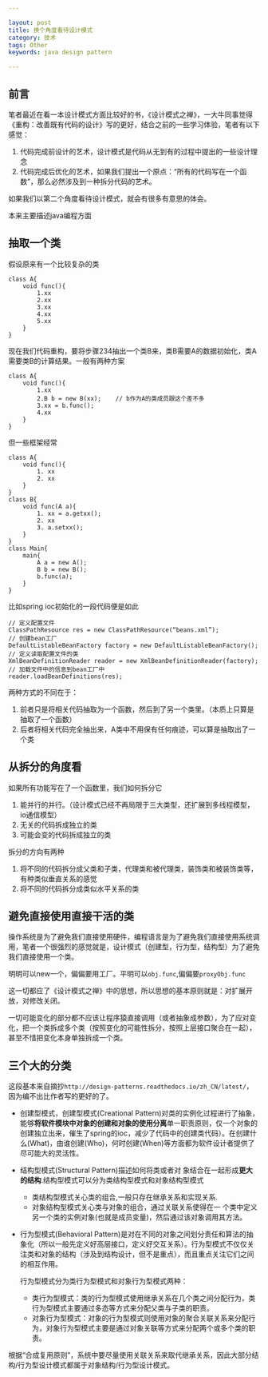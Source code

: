 ```yaml
---

layout: post
title: 换个角度看待设计模式
category: 技术
tags: Other
keywords: java design pattern

---
```


## 前言

笔者最近在看一本设计模式方面比较好的书，《设计模式之禅》，一大牛同事觉得《重构：改善既有代码的设计》写的更好，结合之前的一些学习体验，笔者有以下感觉：

1. 代码完成前设计的艺术，设计模式是代码从无到有的过程中提出的一些设计理念
2. 代码完成后优化的艺术，如果我们提出一个原点：“所有的代码写在一个函数”，那么必然涉及到一种拆分代码的艺术。

如果我们以第二个角度看待设计模式，就会有很多有意思的体会。

本来主要描述java编程方面

## 抽取一个类

假设原来有一个比较复杂的类

    class A{
        void func(){
            1.xx
            2.xx
            3.xx
            4.xx
            5.xx
        }
    }
    
现在我们代码重构，要将步骤234抽出一个类B来，类B需要A的数据初始化，类A需要类B的计算结果。一般有两种方案

    class A{
        void func(){
            1.xx
            2.B b = new B(xx);    // b作为A的类成员跟这个差不多
            3.xx = b.func();
            4.xx
        }
    }
    
但一些框架经常

    class A{
        void func(){
            1. xx
            2. xx
        }
    }
    class B{
        void func(A a){
            1. xx = a.getxx();
            2. xx
            3. a.setxx();
        }
    }
    class Main{
        main{
            A a = new A();
            B b = new B();
            b.func(a);
        }
    }
    
比如spring ioc初始化的一段代码便是如此

    // 定义配置文件    
    ClassPathResource res = new ClassPathResource(“beans.xml”);
    // 创建bean工厂
    DefaultListableBeanFactory factory = new DefaultListableBeanFactory();
    // 定义读取配置文件的类
    XmlBeanDefinitionReader reader = new XmlBeanDefinitionReader(factory);
    // 加载文件中的信息到bean工厂中
    reader.loadBeanDefinitions(res);
    

两种方式的不同在于：

1. 前者只是将相关代码抽取为一个函数，然后到了另一个类里。（本质上只算是抽取了一个函数）
2. 后者将相关代码完全抽出来，A类中不用保有任何痕迹，可以算是抽取出了一个类

## 从拆分的角度看

如果所有功能写在了一个函数里，我们如何拆分它

1. 能并行的并行。（设计模式已经不再局限于三大类型，还扩展到多线程模型，io通信模型）
2. 无关的代码拆成独立的类
3. 可能会变的代码拆成独立的类

拆分的方向有两种

1. 将不同的代码拆分成父类和子类，代理类和被代理类，装饰类和被装饰类等，有种类似垂直关系的感觉
2. 将不同的代码拆分成类似水平关系的类


## 避免直接使用直接干活的类

操作系统是为了避免我们直接使用硬件，编程语言是为了避免我们直接使用系统调用，笔者一个很强烈的感觉就是，设计模式（创建型，行为型，结构型）为了避免我们直接使用一个类。

明明可以new一个，偏偏要用工厂。平明可以`obj.func`,偏偏要`proxyObj.func`

这一切都应了《设计模式之禅》中的思想，所以思想的基本原则就是：对扩展开放，对修改关闭。

一切可能变化的部分都不应该让程序猿直接调用（或者抽象成参数），为了应对变化，把一个类拆成多个类（按照变化的可能性拆分，按照上层接口聚合在一起），甚至不惜把变化本身单独拆成一个类。

## 三个大的分类

这段基本来自摘抄`http://design-patterns.readthedocs.io/zh_CN/latest/`，因为编不出比作者写的更好的了。

- 创建型模式，创建型模式(Creational Pattern)对类的实例化过程进行了抽象，能够**将软件模块中对象的创建和对象的使用分离**单一职责原则，仅一个对象的创建独立出来，催生了spring的ioc，减少了代码中的创建类代码）。在创建什么(What)，由谁创建(Who)，何时创建(When)等方面都为软件设计者提供了尽可能大的灵活性。
- 结构型模式(Structural Pattern)描述如何将类或者对 象结合在一起形成**更大的结构**.结构型模式可以分为类结构型模式和对象结构型模式

	- 类结构型模式关心类的组合,一般只存在继承关系和实现关系.
	- 对象结构型模式关心类与对象的组合，通过关联关系使得在一 个类中定义另一个类的实例对象(也就是成员变量)，然后通过该对象调用其方法。
- 行为型模式(Behavioral Pattern)是对在不同的对象之间划分责任和算法的抽象化（所以一般先定义好高层接口，定义好交互关系）。行为型模式不仅仅关注类和对象的结构（涉及到结构设计，但不是重点），而且重点关注它们之间的相互作用。

    行为型模式分为类行为型模式和对象行为型模式两种：

    - 类行为型模式：类的行为型模式使用继承关系在几个类之间分配行为，类行为型模式主要通过多态等方式来分配父类与子类的职责。
    - 对象行为型模式：对象的行为型模式则使用对象的聚合关联关系来分配行为，对象行为型模式主要是通过对象关联等方式来分配两个或多个类的职责。

根据“合成复用原则”，系统中要尽量使用关联关系来取代继承关系，因此大部分结构/行为型设计模式都属于对象结构/行为型设计模式。